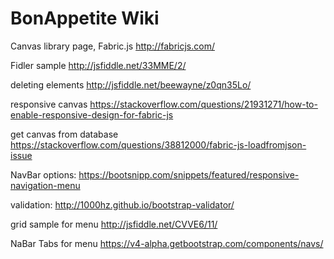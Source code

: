 # BonAppetite Wiki

Canvas library page, Fabric.js
http://fabricjs.com/

Fidler sample 
http://jsfiddle.net/33MME/2/

deleting elements
http://jsfiddle.net/beewayne/z0qn35Lo/

responsive canvas 
https://stackoverflow.com/questions/21931271/how-to-enable-responsive-design-for-fabric-js

get canvas from database 
https://stackoverflow.com/questions/38812000/fabric-js-loadfromjson-issue

NavBar options:
https://bootsnipp.com/snippets/featured/responsive-navigation-menu

validation:
http://1000hz.github.io/bootstrap-validator/

grid sample for menu 
http://jsfiddle.net/CVVE6/11/

NaBar Tabs for menu
https://v4-alpha.getbootstrap.com/components/navs/
